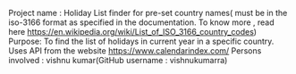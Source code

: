 Project name : Holiday List finder for pre-set country names( must be in the iso-3166 format as specified in the documentation. To know more , read here https://en.wikipedia.org/wiki/List_of_ISO_3166_country_codes) Purpose: To find the list of holidays in current year in a specific country. Uses API from the website https://www.calendarindex.com/ Persons involved : vishnu kumar(GitHub username : vishnukumarra)
